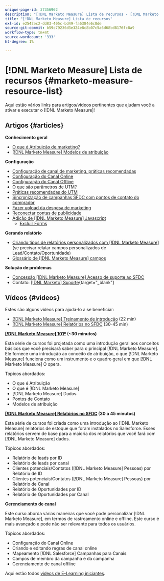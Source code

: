 ```yaml
---
unique-page-id: 37356962
description: "[!DNL Marketo Measure] Lista de recursos - [!DNL Marketo Measure] - Documentação do produto"
title: "[!DNL Marketo Measure] Lista de recursos"
exl-id: e2542ec2-dd83-405c-bd49-fa6384e6c8de
source-git-commit: b59c79236d3e324e8c8b07c5a6d68bd8176fc8a9
workflow-type: tm+mt
source-wordcount: '333'
ht-degree: 1%

---
```


# [!DNL Marketo Measure] Lista de recursos {#marketo-measure-resource-list}

Aqui estão vários links para artigos/vídeos pertinentes que ajudam você a ativar e executar o [!DNL Marketo Measure]!

## Artigos {#articles}

**Conhecimento geral**

* [O que é Atribuição de marketing?](/help/introduction-to-marketo-measure/overview-resources/marketing-attribution.md)
* [[!DNL Marketo Measure] Modelos de atribuição](/help/introduction-to-marketo-measure/overview-resources/marketo-measure-attribution-models.md)

**Configuração**

* [Configuração de canal de marketing, práticas recomendadas](/help/channel-tracking-and-setup/online-channels/marketing-channels-and-subchannels.md)
* [Configuração do Canal Online](/help/channel-tracking-and-setup/online-channels/online-custom-channel-setup.md)
* [Configuração do Canal Offline](/help/channel-tracking-and-setup/offline-channels/offline-custom-channel-setup.md)
* [O que são parâmetros de UTM?](/help/channel-tracking-and-setup/online-channels/utm-parameters.md)
* [Práticas recomendadas do UTM](/help/channel-tracking-and-setup/online-channels/best-practices-for-setting-up-utm-parameters.md)
* [Sincronização de campanhas SFDC com pontos de contato do comprador](/help/channel-tracking-and-setup/offline-channels/campaigns-and-campaign-members.md)
* [Fazer upload da despesa de marketing](/help/marketing-spend/spend-management/marketing-channel-costs.md#uploading-marketing-costs)
* [Reconectar contas de publicidade](/help/api-connections/utilizing-marketo-measures-api-connections/reauthorizing-connected-accounts.md)
* [Adição de [!DNL Marketo Measure] Javascript](/help/marketo-measure-tracking/setting-up-tracking/adding-marketo-measure-script.md)
   * [Excluir Forms](/help/marketo-measure-tracking/setting-up-tracking/excluding-marketo-measure-from-specific-forms.md)

**Gerando relatório**

* [Criando tipos de relatórios personalizados com [!DNL Marketo Measure]](/help/marketo-measure-salesforce-reporting/new-report-types/creating-custom-marketo-measure-report-types.md) (se precisar relatar campos personalizados de Lead/Contato/Oportunidade)
* [Glossário de [!DNL Marketo Measure] campos](/help/introduction-to-marketo-measure/overview-resources/glossary-of-marketo-measure-fields.md)

**Solução de problemas**

* [Concessão [!DNL Marketo Measure] Acesso de suporte ao SFDC](/help/miscellaneous/other-related-resources/granting-salesforce-access-to-marketo-measure-support.md)
* Contato: [[!DNL Marketo] Suporte](https://nation.marketo.com/t5/support/ct-p/Support){target=&quot;_blank&quot;}

## Vídeos {#videos}

Estes são alguns vídeos para ajudá-lo a se beneficiar:

* [[!DNL Marketo Measure] Treinamento de introdução](https://embed.vidyard.com/watch/Pb4DuWJwtFgw3jUBDGneb4) (22 min)
* [[!DNL Marketo Measure] Relatórios no SFDC](https://universityonline.marketo.com/courses/bizible-and-salesforce/) (30-45 min)

**[[!DNL Marketo Measure] 101º](https://universityonline.marketo.com/courses/bizible-101/) (~30 minutos)**

Esta série de cursos foi projetada como uma introdução geral aos conceitos básicos que você precisará saber para o principal [!DNL Marketo Measure]. Ele fornece uma introdução ao conceito de atribuição, o que [!DNL Marketo Measure] funciona como um instrumento e o quadro geral em que [!DNL Marketo Measure] O opera.

Tópicos abordados:

* O que é Atribuição
* O que é [!DNL Marketo Measure]
* [!DNL Marketo Measure] Dados
* Pontos de Contato
* Modelos de atribuição

**[[!DNL Marketo Measure] Relatórios no SFDC](https://universityonline.marketo.com/courses/bizible-and-salesforce/) (30 a 45 minutos)**

Esta série de cursos foi criada como uma introdução ao [!DNL Marketo Measure] relatórios de estoque que foram instalados no Salesforce. Esses relatórios servem de base para a maioria dos relatórios que você fará com [!DNL Marketo Measure] dados.

Tópicos abordados:

* Relatório de leads por ID
* Relatório de leads por canal
* Clientes potenciais/Contatos ([!DNL Marketo Measure] Pessoas) por Relatório de ID
* Clientes potenciais/Contatos ([!DNL Marketo Measure] Pessoas) por Relatório de Canal
* Relatório de Oportunidades por ID
* Relatório de Oportunidades por Canal

**[Gerenciamento de canal](https://universityonline.marketo.com/courses/bizible-fundamentals-channel-management/)**

Este curso aborda várias maneiras que você pode personalizar [!DNL Marketo Measure], em termos de rastreamento online e offline. Este curso é mais avançado e pode não ser relevante para todos os usuários.

Tópicos abordados:

* Configuração do Canal Online
* Criando e editando regras de canal online
* Mapeamento [!DNL Salesforce] Campanhas para Canais
* Campos de membro da campanha e da campanha
* Gerenciamento de canal offline

Aqui estão todos [vídeos de E-Learning iniciantes](https://universityonline.marketo.com/#/library/bySubject/new-to-bizible/trails?_k=d1454j).
